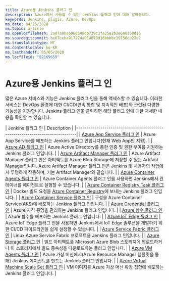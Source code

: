 ```yaml
---
title: Azure용 Jenkins 플러그 인
description: Azure에서 사용할 수 있는 Jenkins 플러그 인에 대해 알아봅니다.
keywords: Jenkins, plugis, Azure, DevOps
ms.date: 04/25/2020
ms.topic: article
ms.openlocfilehash: 2ad7a0ba6968548db739c3fa25e2b2e6a8350d16
ms.sourcegitcommit: be67ceba91727da014879d16bbbbc19756ee22e2
ms.translationtype: HT
ms.contentlocale: ko-KR
ms.lasthandoff: 05/05/2020
ms.locfileid: "82169659"
---
```

# <a name="jenkins-plug-ins-for-azure"></a>Azure용 Jenkins 플러그 인

많은 Azure 서비스와 기능은 Jenkins 플러그 인을 통해 액세스할 수 있습니다. 이러한 서비스는 DevOps 환경에 대한 CI/CD(연속 통합 및 지속적인 배포)와 관련된 다양한 가능성을 지원합니다. Jenkins 플러그 인을 클릭하면 해당 플러그 인에 대한 자세한 내용을 확인할 수 있습니다.

| Jenkins 플러그 인 | Description                                   |
|------------------------------------------------------------------------------|
| [Azure App Service 플러그 인](https://plugins.jenkins.io/azure-app-service)     | Azure App Service를 배포하는 Jenkins 플러그 인입니다(현재 Web App만 지원). | 
| [Azure AD 플러그 인](https://plugins.jenkins.io/azure-ad)                       | Azure Active Directory를 통한 인증 및 권한 부여를 지원하는 Jenkins 플러그 인입니다. | 
| [Azure Artifact Manager 플러그 인](https://plugins.jenkins.io/azure-artifact-manager) | Azure Artifact Manager 플러그 인은 아티팩트를 Azure Blob Storage에 저장할 수 있는 Artifact Manager입니다. Azure Artifact Manager 플러그 인은 Jenkins 및 사용자의 작업에서 투명하게 작동하며, 기본 Artifact Manager와 같습니다. | 
| [Azure Container Agents 플러그 인](https://plugins.jenkins.io/azure-container-agents) | Azure Container Agents 플러그 인을 사용하면 Jenkins에서 컨테이너를 에이전트로 실행할 수 있습니다. | 
| [Azure Container Registry Task 플러그 인](https://plugins.jenkins.io/azure-container-registry-tasks)       | Docker 빌드 요청을 [Azure Container Registry](/azure/container-registry/container-registry-tasks-overview)에 보내는 Jenkins 플러그 인입니다. |
| [Azure Container Service 플러그 인](https://plugins.jenkins.io/azure-acs)       | 구성을 Azure Container Service(AKS)에 배포하는 Jenkins 플러그 인입니다. | 
| [Azure Credential 플러그 인](https://plugins.jenkins.io/azure-credentials)      | Azure 자격 증명을 관리하는 Jenkins 플러그 인입니다. | 
| [Azure 함수 플러그 인](https://plugins.jenkins.io/azure-function)           | Azure 함수를 배포하는 Jenkins 플러그 인입니다. | 
| [Azure IoT Edge 플러그 인](https://plugins.jenkins.io/azure-iot-edge)           | Azure IoT Edge 플러그 인을 사용하면 Jenkins에서 IoT Edge 솔루션을 개발하기 위한 CI/CD 파이프라인을 쉽게 설정할 수 있습니다. | 
| [Azure Service Fabric 플러그 인](https://plugins.jenkins.io/service-fabric)     | Linux Azure Service Fabric 프로젝트용 Jenkins 플러그 인입니다. |
| [Azure Storage 플러그 인](https://plugins.jenkins.io/windows-azure-storage)     | 빌드 아티팩트를 Microsoft Azure Blob 스토리지에 업로드하거나 이 스토리지에서 빌드 종속성을 다운로드하는 플러그 인입니다. | 
| [Azure VM Agents 플러그 인](https://plugins.jenkins.io/azure-vm-agents)         | Azure 가상 머신에서(Azure Resource Manager 템플릿을 통해) Jenkins 에이전트를 만드는 Jenkins 플러그 인입니다. | 
| [Azure Virtual Machine Scale Set 플러그 인](https://plugins.jenkins.io/azure-vmss)           | VM 이미지를 Azure 가상 머신 확장 집합에 배포하는 Jenkins 플러그 인입니다. | 